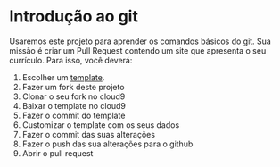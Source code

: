 # Introdução ao git
Usaremos este projeto para aprender os comandos básicos do git. Sua missão é criar um Pull Request contendo um site que apresenta o seu currículo.
Para isso, você deverá:

1. Escolher um [template](http://trendytheme.net/20-best-free-html-resume-templates-to-download/).
2. Fazer um fork deste projeto
3. Clonar o seu fork no cloud9
4. Baixar o template no cloud9
5. Fazer o commit do template
6. Customizar o template com os seus dados
7. Fazer o commit das suas alterações
8. Fazer o push das sua alterações para o github
9. Abrir o pull request


<!DOCTYPE html>
<!-- HTML5 Hello world by kirupa - http://www.kirupa.com/html5/getting_your_feet_wet_html5_pg1.htm -->
<html lang="en-us">

<head>
<meta charset="utf-8">
<title>Hello...</title>
<style type="text/css">
#mainContent {
	font-family: Arial, Helvetica, sans-serif;
	font-size: xx-large;
	font-weight: bold;
	background-color: #E3F0FB;
	border-radius: 4px;
	padding: 10px;
	text-align: center;
}
.buttonStyle {
	border-radius: 4px;
	border: thin solid #F0E020;
	padding: 5px;
	background-color: #F8F094;
	font-family: "Segoe UI", Tahoma, Geneva, Verdana, sans-serif;
	font-weight: bold;
	color: #663300;